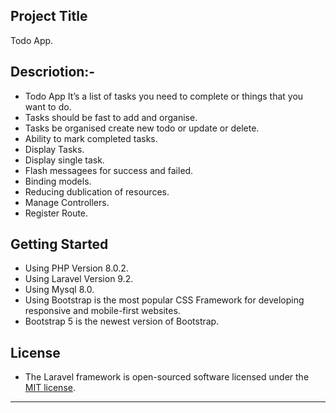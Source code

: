 ## Project Title
Todo App.

## Descriotion:-
 - Todo App It’s a list of tasks you need to complete or things that you want to do.
 - Tasks should be fast to add and organise.
 - Tasks be organised create new todo or update or delete.
 - Ability to mark completed tasks.
 - Display Tasks.
 - Display single task.
 - Flash messagees for success and failed.
 - Binding models.
 - Reducing dublication of resources.
 - Manage Controllers.
 - Register Route.
        
## Getting Started
 - Using PHP Version 8.0.2.
 - Using Laravel Version 9.2.
 - Using Mysql 8.0.
 - Using Bootstrap is the most popular CSS Framework for developing responsive and mobile-first websites. 
 - Bootstrap 5 is the newest version of Bootstrap.

## License

 - The Laravel framework is open-sourced software licensed under the [MIT license](https://opensource.org/licenses/MIT).
- - - -